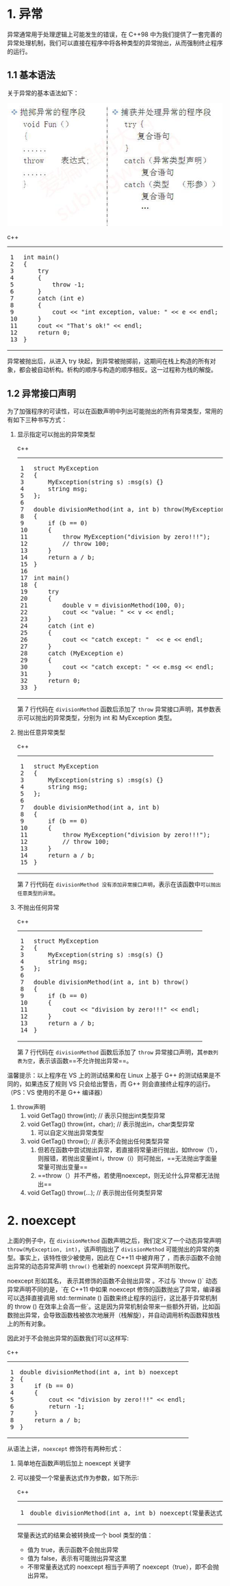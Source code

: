 # 1\. 异常

异常通常用于处理逻辑上可能发生的错误，在 C++98 中为我们提供了一套完善的异常处理机制，我们可以直接在程序中将各种类型的异常抛出，从而强制终止程序的运行。

## 1.1 基本语法

关于异常的基本语法如下：

![2016314153429533.jpg (577×329)](res/08.noexcept.assets/2016314153429533-1684152528432-69.jpg)

c++

<table><tbody><tr><td class="gutter"><pre><span class="line">1</span><br><span class="line">2</span><br><span class="line">3</span><br><span class="line">4</span><br><span class="line">5</span><br><span class="line">6</span><br><span class="line">7</span><br><span class="line">8</span><br><span class="line">9</span><br><span class="line">10</span><br><span class="line">11</span><br><span class="line">12</span><br><span class="line">13</span><br></pre></td><td class="code"><pre><span class="line"><span class="function"><span class="type">int</span> <span class="title">main</span><span class="params">()</span></span></span><br><span class="line"><span class="function"></span>{ </span><br><span class="line">    <span class="keyword">try</span></span><br><span class="line">    {</span><br><span class="line">        <span class="keyword">throw</span> <span class="number">-1</span>; </span><br><span class="line">    } </span><br><span class="line">    <span class="built_in">catch</span> (<span class="type">int</span> e)</span><br><span class="line">    { </span><br><span class="line">        cout &lt;&lt; <span class="string">"int exception, value: "</span> &lt;&lt; e &lt;&lt; endl; </span><br><span class="line">    } </span><br><span class="line">    cout &lt;&lt; <span class="string">"That's ok!"</span> &lt;&lt; endl; </span><br><span class="line">    <span class="keyword">return</span> <span class="number">0</span>; </span><br><span class="line">}</span><br></pre></td></tr></tbody></table>

异常被抛出后，从进入 try 块起，到异常被抛掷前，这期间在栈上构造的所有对象，都会被自动析构。析构的顺序与构造的顺序相反。这一过程称为栈的解旋。

## 1.2 异常接口声明

为了加强程序的可读性，可以在函数声明中列出可能抛出的所有异常类型，常用的有如下三种书写方式：

1. 显示指定可以抛出的异常类型
   
    c++
    
    <table><tbody><tr><td class="gutter"><pre><span class="line">1</span><br><span class="line">2</span><br><span class="line">3</span><br><span class="line">4</span><br><span class="line">5</span><br><span class="line">6</span><br><span class="line">7</span><br><span class="line">8</span><br><span class="line">9</span><br><span class="line">10</span><br><span class="line">11</span><br><span class="line">12</span><br><span class="line">13</span><br><span class="line">14</span><br><span class="line">15</span><br><span class="line">16</span><br><span class="line">17</span><br><span class="line">18</span><br><span class="line">19</span><br><span class="line">20</span><br><span class="line">21</span><br><span class="line">22</span><br><span class="line">23</span><br><span class="line">24</span><br><span class="line">25</span><br><span class="line">26</span><br><span class="line">27</span><br><span class="line">28</span><br><span class="line">29</span><br><span class="line">30</span><br><span class="line">31</span><br><span class="line">32</span><br><span class="line">33</span><br></pre></td><td class="code"><pre><span class="line"><span class="keyword">struct</span> <span class="title class_">MyException</span></span><br><span class="line">{</span><br><span class="line">    <span class="built_in">MyException</span>(string s) :<span class="built_in">msg</span>(s) {}</span><br><span class="line">    string msg;</span><br><span class="line">};</span><br><span class="line"></span><br><span class="line"><span class="function"><span class="type">double</span> <span class="title">divisionMethod</span><span class="params">(<span class="type">int</span> a, <span class="type">int</span> b)</span> <span class="title">throw</span><span class="params">(MyException, <span class="type">int</span>)</span></span></span><br><span class="line"><span class="function"></span>{</span><br><span class="line">    <span class="keyword">if</span> (b == <span class="number">0</span>)</span><br><span class="line">    {</span><br><span class="line">        <span class="keyword">throw</span> <span class="built_in">MyException</span>(<span class="string">"division by zero!!!"</span>);</span><br><span class="line">        <span class="comment">// throw 100;</span></span><br><span class="line">    }</span><br><span class="line">    <span class="keyword">return</span> a / b;</span><br><span class="line">}</span><br><span class="line"></span><br><span class="line"><span class="function"><span class="type">int</span> <span class="title">main</span><span class="params">()</span></span></span><br><span class="line"><span class="function"></span>{</span><br><span class="line">    <span class="keyword">try</span></span><br><span class="line">    {	</span><br><span class="line">        <span class="type">double</span> v = <span class="built_in">divisionMethod</span>(<span class="number">100</span>, <span class="number">0</span>);</span><br><span class="line">        cout &lt;&lt; <span class="string">"value: "</span> &lt;&lt; v &lt;&lt; endl;</span><br><span class="line">    }</span><br><span class="line">    <span class="built_in">catch</span> (<span class="type">int</span> e)</span><br><span class="line">    {</span><br><span class="line">        cout &lt;&lt; <span class="string">"catch except: "</span>  &lt;&lt; e &lt;&lt; endl;</span><br><span class="line">    }</span><br><span class="line">    <span class="built_in">catch</span> (MyException e)</span><br><span class="line">    {</span><br><span class="line">        cout &lt;&lt; <span class="string">"catch except: "</span> &lt;&lt; e.msg &lt;&lt; endl;</span><br><span class="line">    }</span><br><span class="line">    <span class="keyword">return</span> <span class="number">0</span>;</span><br><span class="line">}</span><br></pre></td></tr></tbody></table>
    
    第 7 行代码在 `divisionMethod` 函数后添加了 `throw` 异常接口声明，其参数表示可以抛出的异常类型，分别为 int 和 MyException 类型。
    
2. 抛出任意异常类型
   
    c++
    
    <table><tbody><tr><td class="gutter"><pre><span class="line">1</span><br><span class="line">2</span><br><span class="line">3</span><br><span class="line">4</span><br><span class="line">5</span><br><span class="line">6</span><br><span class="line">7</span><br><span class="line">8</span><br><span class="line">9</span><br><span class="line">10</span><br><span class="line">11</span><br><span class="line">12</span><br><span class="line">13</span><br><span class="line">14</span><br><span class="line">15</span><br></pre></td><td class="code"><pre><span class="line"><span class="keyword">struct</span> <span class="title class_">MyException</span></span><br><span class="line">{</span><br><span class="line">    <span class="built_in">MyException</span>(string s) :<span class="built_in">msg</span>(s) {}</span><br><span class="line">    string msg;</span><br><span class="line">};</span><br><span class="line"></span><br><span class="line"><span class="function"><span class="type">double</span> <span class="title">divisionMethod</span><span class="params">(<span class="type">int</span> a, <span class="type">int</span> b)</span></span></span><br><span class="line"><span class="function"></span>{</span><br><span class="line">    <span class="keyword">if</span> (b == <span class="number">0</span>)</span><br><span class="line">    {</span><br><span class="line">        <span class="keyword">throw</span> <span class="built_in">MyException</span>(<span class="string">"division by zero!!!"</span>);</span><br><span class="line">        <span class="comment">// throw 100;</span></span><br><span class="line">    }</span><br><span class="line">    <span class="keyword">return</span> a / b;</span><br><span class="line">}</span><br></pre></td></tr></tbody></table>
    
    第 7 行代码在 `divisionMethod 没有添加异常接口声明`，表示在该函数中`可以抛出任意类型的异常`。
    
3. 不抛出任何异常
   
    c++
    
    <table><tbody><tr><td class="gutter"><pre><span class="line">1</span><br><span class="line">2</span><br><span class="line">3</span><br><span class="line">4</span><br><span class="line">5</span><br><span class="line">6</span><br><span class="line">7</span><br><span class="line">8</span><br><span class="line">9</span><br><span class="line">10</span><br><span class="line">11</span><br><span class="line">12</span><br><span class="line">13</span><br><span class="line">14</span><br></pre></td><td class="code"><pre><span class="line"><span class="keyword">struct</span> <span class="title class_">MyException</span></span><br><span class="line">{</span><br><span class="line">    <span class="built_in">MyException</span>(string s) :<span class="built_in">msg</span>(s) {}</span><br><span class="line">    string msg;</span><br><span class="line">};</span><br><span class="line"></span><br><span class="line"><span class="function"><span class="type">double</span> <span class="title">divisionMethod</span><span class="params">(<span class="type">int</span> a, <span class="type">int</span> b)</span> <span class="title">throw</span><span class="params">()</span></span></span><br><span class="line"><span class="function"></span>{</span><br><span class="line">    <span class="keyword">if</span> (b == <span class="number">0</span>)</span><br><span class="line">    {</span><br><span class="line">        cout &lt;&lt; <span class="string">"division by zero!!!"</span> &lt;&lt; endl;</span><br><span class="line">    }</span><br><span class="line">    <span class="keyword">return</span> a / b;</span><br><span class="line">}</span><br></pre></td></tr></tbody></table>
    
    第 7 行代码在 `divisionMethod` 函数后添加了 `throw` 异常接口声明，其`参数列表为空`，表示该函数==不允许抛出异常==。
    

温馨提示：以上程序在 VS 上的测试结果和在 Linux 上基于 G++ 的测试结果是不同的，如果违反了规则 VS 只会给出警告，而 G++ 则会直接终止程序的运行。（PS：VS 使用的不是 G++ 编译器）

1. throw声明
   1. void GetTag() throw(int);                     // 表示只抛出int类型异常
   2. void GetTag() throw(int，char);         // 表示抛出in，char类型异常
      1. 可以自定义抛出异常类型
   3. void GetTag() throw();                         // 表示不会抛出任何类型异常
      1. 但若在函数中尝试抛出异常，若直接将常量进行抛出，如throw（1），则报错，若抛出变量int i，throw（i）则可抛出，==无法抛出字面量常量可抛出变量==
      2. ==throw（）并不严格，若使用noexcept，则无论什么异常都无法抛出==
   4. void GetTag() throw(...);                      // 表示抛出任何类型异常

# 2\. noexcept

上面的例子中，在 `divisionMethod` 函数声明之后，我们定义了一个动态异常声明 `throw(MyException, int)`，该声明指出了 `divisionMethod` 可能抛出的异常的类型。事实上，该特性很少被使用，因此在 C++11 中被弃用了 ，而表示函数不会抛出异常的动态异常声明 `throw()` 也被新的 noexcept 异常声明所取代。 

noexcept 形如其名， 表示其修饰的函数不会抛出异常 。不过与 \`throw ()\` 动态异常声明不同的是，\`在 C++11 中如果 noexcept 修饰的函数抛出了异常，编译器可以选择直接调用 std::terminate () 函数来终止程序的运行，这比基于异常机制的 throw () 在效率上会高一些\`。这是因为异常机制会带来一些额外开销，比如函数抛出异常，会导致函数栈被依次地展开（栈解旋），并自动调用析构函数释放栈上的所有对象。

因此对于不会抛出异常的函数我们可以这样写:

c++

<table><tbody><tr><td class="gutter"><pre><span class="line">1</span><br><span class="line">2</span><br><span class="line">3</span><br><span class="line">4</span><br><span class="line">5</span><br><span class="line">6</span><br><span class="line">7</span><br><span class="line">8</span><br><span class="line">9</span><br></pre></td><td class="code"><pre><span class="line"><span class="function"><span class="type">double</span> <span class="title">divisionMethod</span><span class="params">(<span class="type">int</span> a, <span class="type">int</span> b)</span> <span class="keyword">noexcept</span></span></span><br><span class="line"><span class="function"></span>{</span><br><span class="line">    <span class="keyword">if</span> (b == <span class="number">0</span>)</span><br><span class="line">    {</span><br><span class="line">        cout &lt;&lt; <span class="string">"division by zero!!!"</span> &lt;&lt; endl;</span><br><span class="line">        <span class="keyword">return</span> <span class="number">-1</span>;</span><br><span class="line">    }</span><br><span class="line">    <span class="keyword">return</span> a / b;</span><br><span class="line">}</span><br></pre></td></tr></tbody></table>

从语法上讲，`noexcept` 修饰符有两种形式：

1. 简单地在函数声明后加上 noexcept 关键字
   
2. 可以接受一个常量表达式作为参数，如下所示∶
   
    c++
    
    <table><tbody><tr><td class="gutter"><pre><span class="line">1</span><br></pre></td><td class="code"><pre><span class="line"><span class="function"><span class="type">double</span> <span class="title">divisionMethod</span><span class="params">(<span class="type">int</span> a, <span class="type">int</span> b)</span> <span class="title">noexcept</span><span class="params">(常量表达式)</span></span>;</span><br></pre></td></tr></tbody></table>
    
    常量表达式的结果会被转换成一个 bool 类型的值：
    
    - 值为 true，表示函数不会抛出异常
    - 值为 false，表示有可能抛出异常这里
    - 不带常量表达式的 noexcept 相当于声明了 noexcept（true），即不会抛出异常。